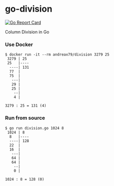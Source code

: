 # go-division

[![Go Report Card](https://goreportcard.com/badge/github.com/andreax79/go-division)](https://goreportcard.com/report/github.com/andreax79/go-division)

Column Division in Go

### Use Docker

```console
$ docker run -it --rm andreax79/division 3279 25
 3279 | 25
 25   |----
  ----| 131
  77  |
  75  |
   ---|
   29 |
   25 |
    --|
    4 |

3279 : 25 = 131 (4)
```

### Run from source

```console
$ go run division.go 1024 8
 1024 | 8
  8   |----
  ----| 128
  22  |
  16  |
   ---|
   64 |
   64 |
    --|
    0 |

1024 : 8 = 128 (0)
```
